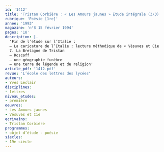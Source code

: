 ```yaml
---
id: '1412'
title: 'Tristan Corbière : « Les Amours jaunes » Étude intégrale (3/3)'
rubrique: 'Poésie [1re]'
annee: '1993'
magazine: 'n°8 15 février 1994'
pages: '18'
description: |-
  'Fin de l’étude sur l’Italie :
  – La caricature de l’Italie : lecture méthodique de « Vésuves et Cie »
  7. La Bretagne de Tristan
  – Roscoff
  – une géographie funèbre
  – une terre de légende et de religion'
article_pdf: '1412.pdf'
revue: 'L’école des lettres des lycées'
auteurs:
- Yves Leclair
disciplines:
- lettres
niveau_etudes:
- première
oeuvres:
- Les Amours jaunes
- Vésuves et Cie
ecrivains:
- Tristan Corbière
programmes:
- objet d’étude - poésie
siecles:
- 19e siècle
---
```

